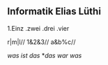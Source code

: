 ## Informatik Elias Lüthi

1.Einz
.zwei
.drei
.vier

r|m|l//
1&2&3//
a&b%c//

*was ist das*
**das war was*

